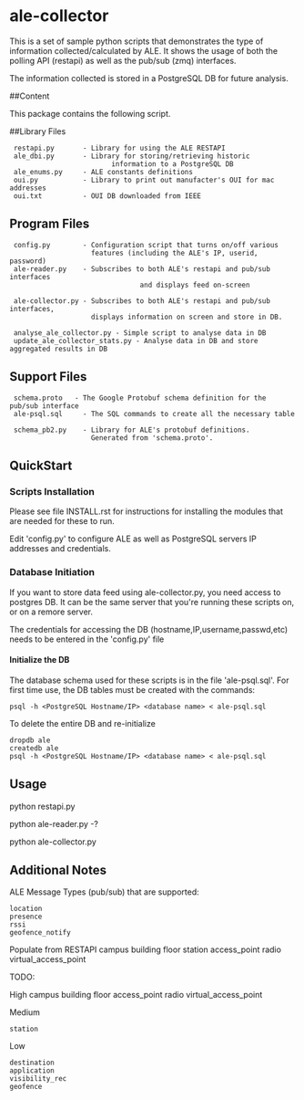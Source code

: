 # ale-collector

This is a set of sample python scripts that demonstrates the type of
information collected/calculated by ALE.  It shows the usage of both the 
polling API (restapi) as well as the pub/sub (zmq) interfaces.

The information collected is stored in a PostgreSQL DB for future analysis.  

##Content

This package contains the following script.

##Library Files

     restapi.py       - Library for using the ALE RESTAPI
     ale_dbi.py       - Library for storing/retrieving historic
                             information to a PostgreSQL DB
     ale_enums.py	  - ALE constants definitions
	 oui.py			  - Library to print out manufacter's OUI for mac addresses
	 oui.txt		  - OUI DB downloaded from IEEE


## Program Files
     config.py        - Configuration script that turns on/off various
                        features (including the ALE's IP, userid, password)
	 ale-reader.py	  - Subscribes to both ALE's restapi and pub/sub interfaces
	 								and displays feed on-screen

     ale-collector.py - Subscribes to both ALE's restapi and pub/sub interfaces,
	 					displays information on screen and store in DB.
						
	 analyse_ale_collector.py - Simple script to analyse data in DB
	 update_ale_collector_stats.py - Analyse data in DB and store aggregated results in DB

## Support Files
     schema.proto   - The Google Protobuf schema definition for the pub/sub interface
     ale-psql.sql     - The SQL commands to create all the necessary table

     schema_pb2.py    - Library for ALE's protobuf definitions.
                        Generated from 'schema.proto'.

## QuickStart

### Scripts Installation

Please see file INSTALL.rst for instructions for installing the modules that are needed
for these to run.

Edit 'config.py' to configure ALE as well as PostgreSQL servers IP addresses and credentials.

### Database Initiation

If you want to store data feed using ale-collector.py, you need access to postgres DB.
It can be the same server that you're running these scripts on, or on a remore server.

The credentials for accessing the DB (hostname,IP,username,passwd,etc) needs to be 
entered in the 'config.py' file

#### Initialize the DB

The database schema used for these scripts is in the file 'ale-psql.sql'.  For first time
use, the DB tables must be created with the commands:

	psql -h <PostgreSQL Hostname/IP> <database name> < ale-psql.sql

To delete the entire DB and re-initialize 

	dropdb ale
	createdb ale
	psql -h <PostgreSQL Hostname/IP> <database name> < ale-psql.sql

## Usage

python restapi.py

python ale-reader.py -?

python ale-collector.py

## Additional Notes

ALE Message Types (pub/sub) that are supported:

	location
	presence
	rssi
	geofence_notify

Populate from RESTAPI
	campus
	building
	floor
	station
	access_point
	radio
	virtual_access_point

TODO:

High
	campus
	building
	floor
	access_point
	radio
	virtual_access_point

Medium

	station

Low
	
	destination
	application
	visibility_rec
	geofence




